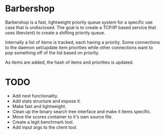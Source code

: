 # Barbershop

Barbershop is a fast, lightweight priority queue system for a specific
use case that is undisclosed. The goal is to create a TCP/IP based
service that uses libev(ent) to create a shifting priority queue.


Internally a list of items is tracked, each having a priority. Some
connections to the daemon set/update item priorities while other
connections want to pop something off of the list based on priority.

As items are added, the hash of items and priorities is updated.

# TODO

 * Add next functionality.
 * Add stats structure and expose it.
 * Make fast and lightweight.
 * Clean up the binary search tree interface and make it items specific.
 * Move the scores container to it's own source file.
 * Create a legit benchmark tool.
 * Add input args to the client tool.
